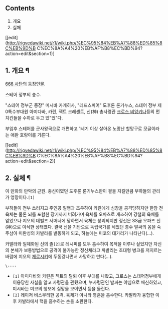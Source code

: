 ## Contents

    

1. 개요 
2. 실체 

[[edit](http://rigvedawiki.net/r1/wiki.php/%EC%95%84%EB%A7%88%ED%85%8C%EB%9D%B
C%EC%8A%A4%20%EB%AF%B8%EC%BD%94?action=edit&section=1)]

## 1. 개요 ¶

  

[666 사탄](666%20%EC%82%AC%ED%83%84.md)의 등장인물.

  

스테어 정부의 총수.

  

"스테어 정부군 중장" 미시바 카게히사, "레드스피어" 도후론 론기누스, 스테어 정부 제0특수부대원 아미다바, 카린, 젝트 크레센트,
신(神) 총사령관 [크로스 비앙키나](%ED%81%AC%EB%A1%9C%EC%8A%A4%20%EB%B9%84%EC%95%99%ED%82%A4%EB%82%98.md)등의 먼치킨들을 수하로 두고 있"었"다.

  

부임후 스테어를 군사왕국으로 개편하고 1세기 이상 살아온 노망난 할망구로 모글이라는 애완 호랑이를 기른다.

  
  

[[edit](http://rigvedawiki.net/r1/wiki.php/%EC%95%84%EB%A7%88%ED%85%8C%EB%9D%B
C%EC%8A%A4%20%EB%AF%B8%EC%BD%94?action=edit&section=2)]

## 2. 실체 ¶

  

이 만화의 만악의 근원. 충신이였던 도후론 론기누스만이 곁을 지킬만큼 부하들의 관리가 엉망이다.`[1]`

  

부하들이 전부 쓰러지고 주인공 일행과 조우하여 키린에게 심장을 공격당하지만 한참 전 육체는 물론 뇌를 포함한 장기까지 버려가며 육체를
오파츠로 개조하여 강철의 육체를 얻었으나 지오의 데빌즈 서머너에 당하면서 육체는 붕괴되지만 정신은 SS급 오파츠 신(神)으로 이식한
상태였다. 결국 신을 기반으로 독립국가를 세웠던 총수 발싸의 몸을 숙주삼아 미완성의 카발라를 발동하게 되고, 하늘에는 미코의 대가리가
나타난다(...).

  

카발라와 일체화된 신의 졸`[2]`로 레시피를 모두 흡수하여 목적을 이루나 싶었지만 자신의 본체가 보통방법으로 공격이 불가능한 정신체라고
까발리는 초대형 병크를 저지르는 바람에 지오의 [제로시키](%EC%A0%9C%EB%A1%9C%EC%8B%9C%ED%82%A4.md)에
두동강나면서 사망하고 만다(...).

`\----`

  * `[1]` 아미다바와 카린은 젝트의 탈퇴 이후 부대를 나왔고, 크로스는 스테어정부에게 이용당한 사실을 알고 사령관을 관뒀으며, 부사령관인 발싸는 야심으로 배신하였고, 미시바는 미코의 행보에 실망을 보이면서 등을 돌린다.
  * `[2]` 레이저 비스무리한 공격. 육체가 아니라 영혼을 흡수한다. 카발라가 융합한 이후 카발라에서 핵을 흡수하는 손을 소환한다.

